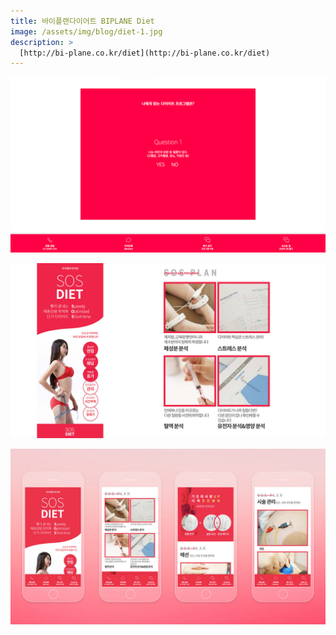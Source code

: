 ```yaml
---
title: 바이플랜다이어트 BIPLANE Diet
image: /assets/img/blog/diet-1.jpg
description: >
  [http://bi-plane.co.kr/diet](http://bi-plane.co.kr/diet)
---
```


![](/assets/img/blog/diet-2.jpg)

![](/assets/img/blog/diet-3.jpg)

![](/assets/img/blog/diet-4.jpg)